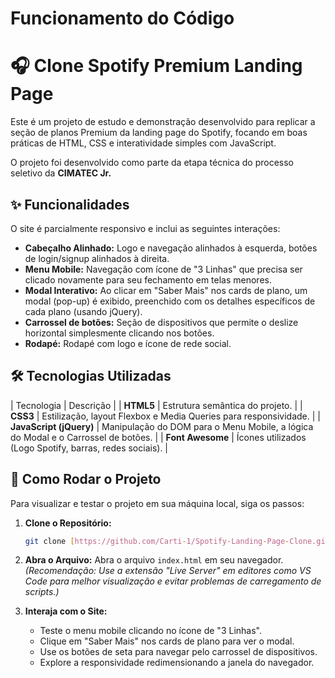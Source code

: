 # Funcionamento do Código 
# 🎧 Clone Spotify Premium Landing Page

Este é um projeto de estudo e demonstração desenvolvido para replicar a seção de planos Premium da landing page do Spotify, focando em boas práticas de HTML, CSS e interatividade simples com JavaScript.

O projeto foi desenvolvido como parte da etapa técnica do processo seletivo da **CIMATEC Jr.**

## ✨ Funcionalidades

O site é parcialmente responsivo e inclui as seguintes interações:

* **Cabeçalho Alinhado:** Logo e navegação alinhados à esquerda, botões de login/signup alinhados à direita.
* **Menu Mobile:** Navegação com ícone de "3 Linhas" que precisa ser clicado novamente para seu fechamento em telas menores.
* **Modal Interativo:** Ao clicar em "Saber Mais" nos cards de plano, um modal (pop-up) é exibido, preenchido com os detalhes específicos de cada plano (usando jQuery).
* **Carrossel de botões:** Seção de dispositivos que permite o deslize horizontal simplesmente clicando nos botões.
* **Rodapé:** Rodapé com logo e ícone de rede social.

## 🛠️ Tecnologias Utilizadas

| Tecnologia | Descrição |
| **HTML5** | Estrutura semântica do projeto. |
| **CSS3** | Estilização, layout Flexbox e Media Queries para responsividade. |
| **JavaScript (jQuery)** | Manipulação do DOM para o Menu Mobile, a lógica do Modal e o Carrossel de botões. |
| **Font Awesome** | Ícones utilizados (Logo Spotify, barras, redes sociais). |

## 🚀 Como Rodar o Projeto

Para visualizar e testar o projeto em sua máquina local, siga os passos:

1.  **Clone o Repositório:**
    ```bash
    git clone [https://github.com/Carti-1/Spotify-Landing-Page-Clone.git]
    ```
2.  **Abra o Arquivo:**
    Abra o arquivo `index.html` em seu navegador.
    *(Recomendação: Use a extensão "Live Server" em editores como VS Code para melhor visualização e evitar problemas de carregamento de scripts.)*

3.  **Interaja com o Site:**
    - Teste o menu mobile clicando no ícone de "3 Linhas".
    - Clique em "Saber Mais" nos cards de plano para ver o modal.
    - Use os botões de seta para navegar pelo carrossel de dispositivos.
    - Explore a responsividade redimensionando a janela do navegador.